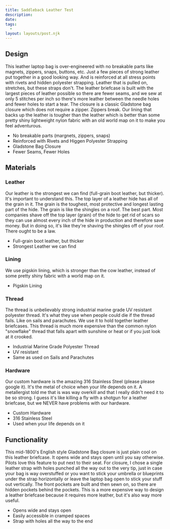 ```yaml
---
title: Saddleback Leather Test
description: 
date: 
tags:
  - 
layout: layouts/post.njk
---
```


## Design
This leather laptop bag is over-engineered with no breakable parts like magnets, zippers, snaps, buttons, etc. Just a few pieces of strong leather put together in a good looking way. And is reinforced at all stress points with rivets and hidden polyester strapping. Leather that is pulled on, stretches, but these straps don't. The leather briefcase is built with the largest pieces of leather possible so there are fewer seams, and we sew at only 5 stitches per inch so there's more leather between the needle holes and fewer holes to start a tear. The closure is a classic Gladstone bag closure which does not require a zipper. Zippers break. Our lining that backs up the leather is tougher than the leather which is better than some pretty shiny lightweight nylon fabric with an old world map on it to make you feel adventurous.  

- No breakable parts (margnets, zippers, snaps)
- Reinforced with Rivets and Higgen Polyester Strapping
- Gladstone Bag Closure
- Fewer Seams, Fewer Holes

## Materials
### Leather
Our leather is the strongest we can find (full-grain boot leather, but thicker). It's important to understand this. The top layer of a leather hide has all of the grain in it. The grain is the toughest, most protective and longest lasting part of the hide. The grain is like the shingles on a roof. The best part. Most companies shave off the top layer (grain) of the hide to get rid of scars so they can use almost every inch of the hide in production and therefore save money. But in doing so, it's like they're shaving the shingles off of your roof. There ought to be a law.

- Full-grain boot leather, but thicker
- Strongest Leather we can find

### Lining
We use pigskin lining, which is stronger than the cow leather, instead of some pretty shiny fabric with a world map on it. 

- Pigskin Lining

### Thread
The thread is unbelievably strong industrial marine grade UV resistant polyester thread. It's what they use when people could die if the thread fails. Like on sails and parachutes. We use it to hold together leather briefcases. This thread is much more expensive than the common nylon "snowflake" thread that falls apart with sunshine or heat or if you just look at it crooked.

- Industrial Marine Grade Polyester Thread
- UV resistant
- Same as used on Sails and Parachutes

### Hardware
Our custom hardware is the amazing 316 Stainless Steel (please please google it). It's the metal of choice when your life depends on it. A metallergist told me that is was way overkill and that I really didn't need it to be so strong. I guess it's like killing a fly with a shotgun for a leather briefcase, but we NEVER have problems with our hardware. 

- Custom Hardware
- 316 Stainless Steel
- Used when your life depends on it

## Functionality
This mid-1800's English style Gladstone Bag closure is just plain cool on this leather briefcase. It opens wide and stays open until you say otherwise. Pilots love this feature to put next to their seat. For closure, I chose a single leather strap with holes punched all the way out to the very tip, just in case your bag is way overstuffed or you want to stick your umbrella or blueprints under the strap horizontally or leave the laptop bag open to stick your stuff out vertically. The front pockets are built and then sewn on, so there are hidden pockets behind the pockets. This is a more expensive way to design a leather briefcase because it requires more leather, but it's also way more useful. 

- Opens wide and stays open
- Easily accessible in cramped spaces
- Strap with holes all the way to the end
